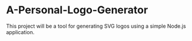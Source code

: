 # A-Personal-Logo-Generator
This project will be a tool for generating SVG logos using a simple Node.js application.
